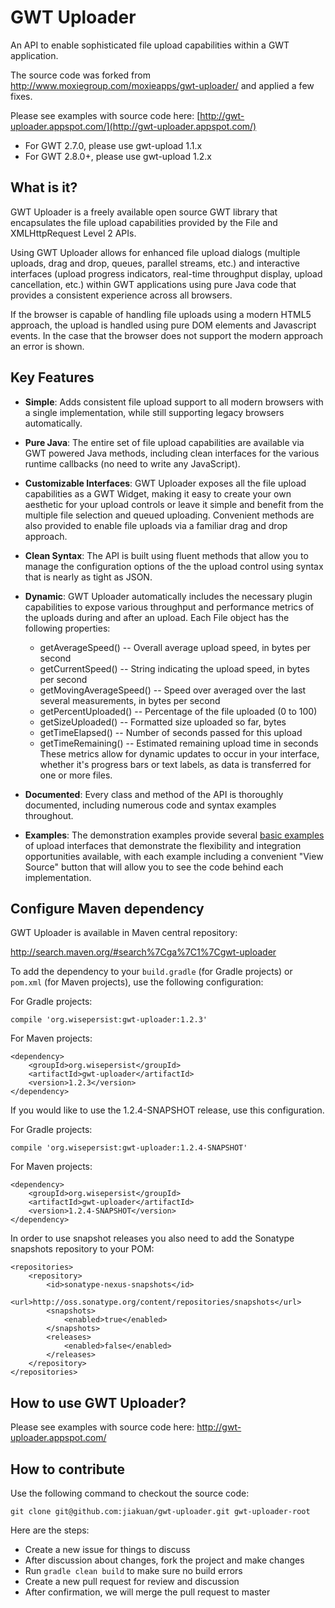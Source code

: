 ﻿# GWT Uploader

An API to enable sophisticated file upload capabilities within a GWT application.

The source code was forked from http://www.moxiegroup.com/moxieapps/gwt-uploader/ and applied a few fixes.

Please see examples with source code here: [http://gwt-uploader.appspot.com/](http://gwt-uploader.appspot.com/)

* For GWT 2.7.0, please use gwt-upload 1.1.x
* For GWT 2.8.0+, please use gwt-upload 1.2.x

## What is it?
GWT Uploader is a freely available open source GWT library that encapsulates the file upload capabilities provided by the File and XMLHttpRequest Level 2 APIs.

Using GWT Uploader allows for enhanced file upload dialogs (multiple uploads, drag and drop, queues, parallel streams, etc.) and interactive interfaces (upload progress indicators, real-time throughput display, upload cancellation, etc.) within GWT applications using pure Java code that provides a consistent experience across all browsers.

If the browser is capable of handling file uploads using a modern HTML5 approach, the upload is handled using pure DOM elements and Javascript events. In the case that the browser does not support the modern approach an error is shown. 

## Key Features
* **Simple**:    Adds consistent file upload support to all modern browsers with a single implementation, while still supporting legacy browsers automatically.
* **Pure Java**:    The entire set of file upload capabilities are available via GWT powered Java methods, including clean interfaces for the various runtime callbacks (no need to write any JavaScript).
* **Customizable Interfaces**:    GWT Uploader exposes all the file upload capabilities as a GWT Widget, making it easy to create your own aesthetic for your upload controls or leave it simple and benefit from the multiple file selection and queued uploading. Convenient methods are also provided to enable file uploads via a familiar drag and drop approach.
* **Clean Syntax**:    The API is built using fluent methods that allow you to manage the configuration options of the the upload control using syntax that is nearly as tight as JSON.
* **Dynamic**:    GWT Uploader automatically includes the necessary plugin capabilities to expose various throughput and performance metrics of the uploads during and after an upload. Each File object has the following properties:

    * getAverageSpeed() -- Overall average upload speed, in bytes per second
    * getCurrentSpeed() -- String indicating the upload speed, in bytes per second
    * getMovingAverageSpeed() -- Speed over averaged over the last several measurements, in bytes per second
    * getPercentUploaded() -- Percentage of the file uploaded (0 to 100)
    * getSizeUploaded() -- Formatted size uploaded so far, bytes
    * getTimeElapsed() -- Number of seconds passed for this upload
    * getTimeRemaining() -- Estimated remaining upload time in seconds
These metrics allow for dynamic updates to occur in your interface, whether it's progress bars or text labels, as data is transferred for one or more files.
* **Documented**:    Every class and method of the API is thoroughly documented, including numerous code and syntax examples throughout.
* **Examples**:    The demonstration examples provide several [basic examples](http://gwt-uploader.appspot.com/) of upload interfaces that demonstrate the flexibility and integration opportunities available, with each example including a convenient "View Source" button that will allow you to see the code behind each implementation.

## Configure Maven dependency

GWT Uploader is available in Maven central repository:

http://search.maven.org/#search%7Cga%7C1%7Cgwt-uploader

To add the dependency to your `build.gradle` (for Gradle projects) or `pom.xml` (for Maven projects), use the following configuration:

For Gradle projects:

```
compile 'org.wisepersist:gwt-uploader:1.2.3'
```

For Maven projects:

```
<dependency>
    <groupId>org.wisepersist</groupId>
    <artifactId>gwt-uploader</artifactId>
    <version>1.2.3</version>
</dependency>
```

If you would like to use the 1.2.4-SNAPSHOT release, use this configuration.

For Gradle projects:

```
compile 'org.wisepersist:gwt-uploader:1.2.4-SNAPSHOT'
```

For Maven projects:

```
<dependency>
    <groupId>org.wisepersist</groupId>
    <artifactId>gwt-uploader</artifactId>
    <version>1.2.4-SNAPSHOT</version>
</dependency>
```

In order to use snapshot releases you also need to add the Sonatype snapshots repository to your POM:

```
<repositories>
    <repository>
        <id>sonatype-nexus-snapshots</id>
        <url>http://oss.sonatype.org/content/repositories/snapshots</url>
        <snapshots>
            <enabled>true</enabled>
        </snapshots>
        <releases>
            <enabled>false</enabled>
        </releases>
    </repository>
</repositories>
```

## How to use GWT Uploader?

Please see examples with source code here: http://gwt-uploader.appspot.com/

## How to contribute

Use the following command to checkout the source code:

```
git clone git@github.com:jiakuan/gwt-uploader.git gwt-uploader-root
```

Here are the steps:

* Create a new issue for things to discuss
* After discussion about changes, fork the project and make changes
* Run `gradle clean build` to make sure no build errors
* Create a new pull request for review and discussion
* After confirmation, we will merge the pull request to master
